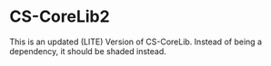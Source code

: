 # CS-CoreLib2
This is an updated (LITE) Version of CS-CoreLib. Instead of being a dependency, it should be shaded instead.
